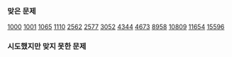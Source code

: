 ### 맞은 문제
[1000](./1000번~1099번/1000번%20-%20A+B) 
[1001](./1000번~1099번/1001번%20-%20A-B) 
[1065](./1000번~1099번/1065번%20-%20한수) 
[1110](./1100번~1199번/1110번%20-%20더하기%20사이클) 
[2562](./2500번~2599번/2562번%20-%20최댓값) 
[2577](./2500번~2599번/2577번%20-%20숫자의%20개수) 
[3052](./3000번~3099번/3052번%20-%20나머지) 
[4344](./4300번~4399번/4344번%20-%20평균은%20넘겠지) 
[4673](./4600번~4699번/4673번%20-%20셀프%20넘버) 
[8958](./8900번~8999번/8958번%20-%20OX퀴즈) 
[10809](./10800번~10899번/10809번%20-%20알파벳%20찾기) 
[11654](./11600번~11699번/11654번%20-%20아스키%20코드) 
[15596](./15500번~15599번/15596번%20-%20정수%20N개의%20합) 
<!--Solved-->
### 시도했지만 맞지 못한 문제
<!--Tried-->
